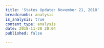```yaml
---
title: 'States Update: November 21, 2018'
breadcrumbs: analysis
is_analysis: true
content_type: analysis
date: 2018-11-20 20:04
published: false

---
```

